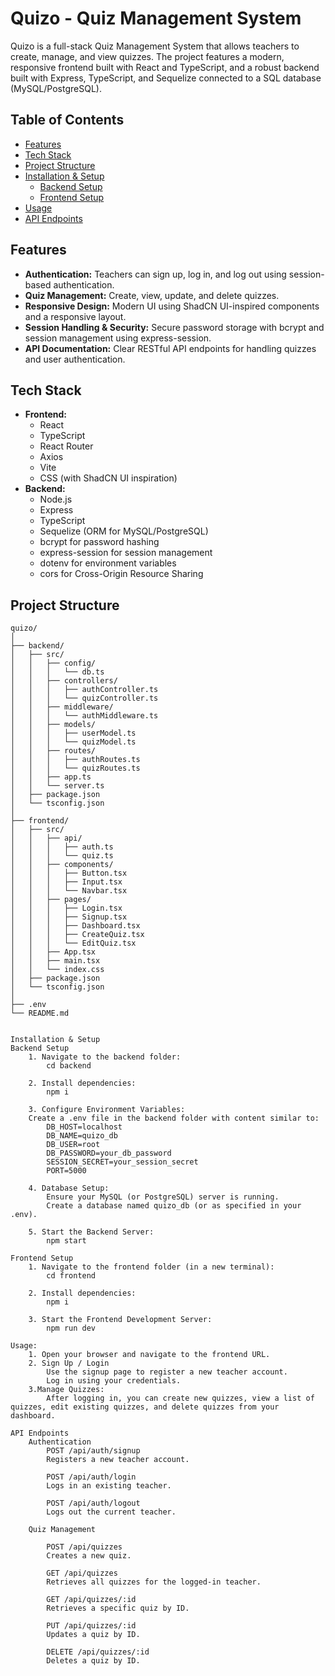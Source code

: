 ﻿# Quizo - Quiz Management System

Quizo is a full-stack Quiz Management System that allows teachers to create, manage, and view quizzes. The project features a modern, responsive frontend built with React and TypeScript, and a robust backend built with Express, TypeScript, and Sequelize connected to a SQL database (MySQL/PostgreSQL).

## Table of Contents

- [Features](#features)
- [Tech Stack](#tech-stack)
- [Project Structure](#project-structure)
- [Installation & Setup](#installation--setup)
  - [Backend Setup](#backend-setup)
  - [Frontend Setup](#frontend-setup)
- [Usage](#usage)
- [API Endpoints](#api-endpoints)
## Features

- **Authentication:** Teachers can sign up, log in, and log out using session-based authentication.
- **Quiz Management:** Create, view, update, and delete quizzes.
- **Responsive Design:** Modern UI using ShadCN UI-inspired components and a responsive layout.
- **Session Handling & Security:** Secure password storage with bcrypt and session management using express-session.
- **API Documentation:** Clear RESTful API endpoints for handling quizzes and user authentication.

## Tech Stack

- **Frontend:**
  - React
  - TypeScript
  - React Router
  - Axios
  - Vite
  - CSS (with ShadCN UI inspiration)
- **Backend:**
  - Node.js
  - Express
  - TypeScript
  - Sequelize (ORM for MySQL/PostgreSQL)
  - bcrypt for password hashing
  - express-session for session management
  - dotenv for environment variables
  - cors for Cross-Origin Resource Sharing

## Project Structure

```plaintext
quizo/
│
├── backend/
│   ├── src/
│   │   ├── config/
│   │   │   └── db.ts
│   │   ├── controllers/
│   │   │   ├── authController.ts
│   │   │   └── quizController.ts
│   │   ├── middleware/
│   │   │   └── authMiddleware.ts
│   │   ├── models/
│   │   │   ├── userModel.ts
│   │   │   └── quizModel.ts
│   │   ├── routes/
│   │   │   ├── authRoutes.ts
│   │   │   └── quizRoutes.ts
│   │   ├── app.ts
│   │   └── server.ts
│   ├── package.json
│   └── tsconfig.json
│
├── frontend/
│   ├── src/
│   │   ├── api/
│   │   │   ├── auth.ts
│   │   │   └── quiz.ts
│   │   ├── components/
│   │   │   ├── Button.tsx
│   │   │   ├── Input.tsx
│   │   │   └── Navbar.tsx
│   │   ├── pages/
│   │   │   ├── Login.tsx
│   │   │   ├── Signup.tsx
│   │   │   ├── Dashboard.tsx
│   │   │   ├── CreateQuiz.tsx
│   │   │   └── EditQuiz.tsx
│   │   ├── App.tsx
│   │   ├── main.tsx
│   │   └── index.css
│   ├── package.json
│   └── tsconfig.json
│
├── .env
└── README.md


Installation & Setup
Backend Setup
    1. Navigate to the backend folder:
        cd backend

    2. Install dependencies:
        npm i

    3. Configure Environment Variables:
    Create a .env file in the backend folder with content similar to:
        DB_HOST=localhost
        DB_NAME=quizo_db
        DB_USER=root
        DB_PASSWORD=your_db_password
        SESSION_SECRET=your_session_secret
        PORT=5000

    4. Database Setup:
        Ensure your MySQL (or PostgreSQL) server is running.
        Create a database named quizo_db (or as specified in your .env).

    5. Start the Backend Server:    
        npm start

Frontend Setup
    1. Navigate to the frontend folder (in a new terminal):
        cd frontend

    2. Install dependencies:
        npm i 

    3. Start the Frontend Development Server:
        npm run dev

Usage:
    1. Open your browser and navigate to the frontend URL.
    2. Sign Up / Login
        Use the signup page to register a new teacher account.
        Log in using your credentials.
    3.Manage Quizzes:
        After logging in, you can create new quizzes, view a list of quizzes, edit existing quizzes, and delete quizzes from your dashboard.

API Endpoints
    Authentication
        POST /api/auth/signup
        Registers a new teacher account.

        POST /api/auth/login
        Logs in an existing teacher.

        POST /api/auth/logout
        Logs out the current teacher.

    Quiz Management

        POST /api/quizzes
        Creates a new quiz.

        GET /api/quizzes
        Retrieves all quizzes for the logged-in teacher.
        
        GET /api/quizzes/:id
        Retrieves a specific quiz by ID.
        
        PUT /api/quizzes/:id
        Updates a quiz by ID.
        
        DELETE /api/quizzes/:id
        Deletes a quiz by ID.
